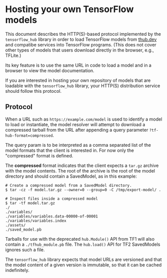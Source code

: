 <!--* freshness: { owner: 'maringeo' reviewed: '2020-09-09' } *-->

# Hosting your own TensorFlow models

This document describes the HTTP(S)-based protocol implemented by the
`tensorflow_hub` library in order to load TensorFlow models from
[thub.dev](https://tfhub.dev) and compatibe services into TensorFlow programs.
(This does not cover other types of models that users download directly
in the browser, e.g., TFLite.)

Its key feature is to use the same URL in code to load a model and in a browser
to view the model documentation.

If you are interested in hosting your own repository of models that are loadable
with the `tensorflow_hub` library, your HTTP(S) distribution service should
follow this protocol.

## Protocol

When a URL such as `https://example.com/model` is used to identify a model to
load or instantiate, the model resolver will attempt to download a compressed
tarball from the URL after appending a query parameter
`?tf-hub-format=compressed`.

The query param is to be interpreted as a comma separated list of the model
formats that the client is interested in. For now only the "compressed" format
is defined.

The **compressed** format indicates that the client expects a `tar.gz` archive
with the model contents. The root of the archive is the root of the model
directory and should contain a SavedModel, as in this example:

```shell
# Create a compressed model from a SavedModel directory.
$ tar -cz -f model.tar.gz --owner=0 --group=0 -C /tmp/export-model/ .

# Inspect files inside a compressed model
$ tar -tf model.tar.gz
./
./variables/
./variables/variables.data-00000-of-00001
./variables/variables.index
./assets/
./saved_model.pb
```

Tarballs for use with the deprecated `hub.Module()` API from TF1 will also
contain a `./tfhub_module.pb` file. The `hub.load()` API for TF2 SavedModels
ignores such a file.

The `tensorflow_hub` library expects that model URLs are versioned and that the
model content of a given version is immutable, so that it can be cached
indefinitely.
